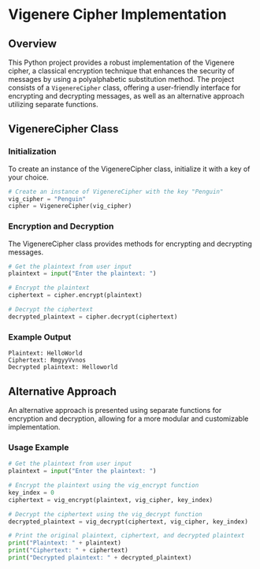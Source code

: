 # Vigenere Cipher Implementation

## Overview
This Python project provides a robust implementation of the Vigenere cipher, a classical encryption technique that enhances the security of messages by using a polyalphabetic substitution method. The project consists of a `VigenereCipher` class, offering a user-friendly interface for encrypting and decrypting messages, as well as an alternative approach utilizing separate functions.

## VigenereCipher Class

### Initialization
To create an instance of the VigenereCipher class, initialize it with a key of your choice.

```python
# Create an instance of VigenereCipher with the key "Penguin"
vig_cipher = "Penguin"
cipher = VigenereCipher(vig_cipher)
```

### Encryption and Decryption
The VigenereCipher class provides methods for encrypting and decrypting messages.

```python
# Get the plaintext from user input
plaintext = input("Enter the plaintext: ")

# Encrypt the plaintext
ciphertext = cipher.encrypt(plaintext)

# Decrypt the ciphertext
decrypted_plaintext = cipher.decrypt(ciphertext)
```

### Example Output
```plaintext
Plaintext: HelloWorld
Ciphertext: RmgyyVvnos
Decrypted plaintext: Helloworld
```

## Alternative Approach

An alternative approach is presented using separate functions for encryption and decryption, allowing for a more modular and customizable implementation.

### Usage Example
```python
# Get the plaintext from user input
plaintext = input("Enter the plaintext: ")

# Encrypt the plaintext using the vig_encrypt function
key_index = 0
ciphertext = vig_encrypt(plaintext, vig_cipher, key_index)

# Decrypt the ciphertext using the vig_decrypt function
decrypted_plaintext = vig_decrypt(ciphertext, vig_cipher, key_index)

# Print the original plaintext, ciphertext, and decrypted plaintext
print("Plaintext: " + plaintext)
print("Ciphertext: " + ciphertext)
print("Decrypted plaintext: " + decrypted_plaintext)
```
